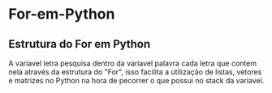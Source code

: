 # For-em-Python
Estrutura do For em Python 
-------
A variavel letra pesquisa dentro da variavel palavra cada letra que contem nela através da estrutura do "For", isso facilita a utilização de listas, vetores e matrizes no Python na hora de pecorrer o que possui no stack da variavel. 

